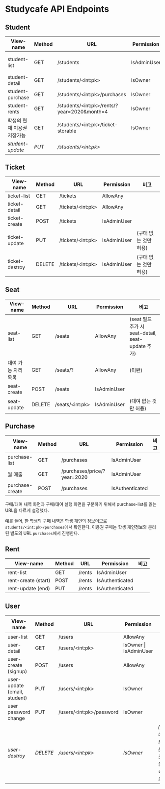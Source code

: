 # Studycafe API Endpoints

## Student

| View-name                   | Method | URL                                            | Permission  | 비고                     |
| --------------------------- | ------ | ---------------------------------------------- | ----------- | ------------------------ |
| student-list                | GET    | /students                                      | IsAdminUser | (create, destroy는 자동) |
| student-detail              | GET    | /students/&lt;int:pk>                          | IsOwner     |                          |
| student-purchase            | GET    | /students/&lt;int:pk>/purchases                | IsOwner     |                          |
| student-rents               | GET    | /students/&lt;int:pk>/rents/?year=2020&month=4 | IsOwner     |                          |
| 학생의 현재 이용권 저장가능 | GET    | /students/&lt;int:pk>/ticket-storable          | IsOwner     |                          |
| *student-update*            | *PUT*  | */students/&lt;int:pk>*                        |             |                          |



## Ticket

| View-name      | Method | URL                  | Permission  | 비고                  |
| -------------- | ------ | -------------------- | ----------- | --------------------- |
| ticket-list    | GET    | /tickets             | AllowAny    |                       |
| ticket-detail  | GET    | /tickets/&lt;int:pk> | AllowAny    |                       |
| ticket-create  | POST   | /tickets             | IsAdminUser |                       |
| ticket-update  | PUT    | /tickets/&lt;int:pk> | IsAdminUser | (구매 없는 것만 허용) |
| ticket-destroy | DELETE | /tickets/&lt;int:pk> | IsAdminUser | (구매 없는 것만 허용) |



## Seat

| View-name           | Method | URL                | Permission  | 비고                                              |
| ------------------- | ------ | ------------------ | ----------- | ------------------------------------------------- |
| seat-list           | GET    | /seats             | AllowAny    | (seat 필드 추가 시 seat-detail, seat-update 추가) |
| 대여 가능 자리 목록 | GET    | /seats/?           | AllowAny    | (미완)                                            |
| seat-create         | POST   | /seats             | IsAdminUser |                                                   |
| seat-update         | DELETE | /seats/&lt;int:pk> | IsAdminUser | (대여 없는 것만 허용)                             |



## Purchase

| View-name           | Method | URL                         | Permission      | 비고 |
| ------------------- | ------ | --------------------------- | --------------- | ---- |
| purchase-list       | GET    | /purchases                  | IsAdminUser     |      |
| 월 매출             | GET    | /purchases/price/?year=2020 | IsAdminUser     |      |
| purchase-create     | POST   | /purchases                  | IsAuthenticated |      |

구매/대여 내역 화면과 구매/대여 실행 화면을 구분하기 위해서 purchase-list를 읽는 URL을 다르게 설정했다.

예를 들어, 한 학생의 구매 내역은 학생 개인의 정보이므로 `students/<int:pk>/purchases`에서 확인한다.
이용권 구매는 학생 개인정보와 분리된 별도의 URL `purchases`에서 진행한다.



## Rent

| View-name           | Method | URL                         | Permission      | 비고 |
| ------------------- | ------ | --------------------------- | --------------- | ---- |
| rent-list           | GET    | /rents                      | IsAdminUser     |      |
| rent-create (start) | POST   | /rents                      | IsAuthenticated |      |
| rent-update (end)   | PUT    | /rents                      | IsAuthenticated |      |



## User

| View-name                    | Method   | URL                         | Permission             | 비고                     |
| ---------------------------- | -------- | --------------------------- | ---------------------- | ------------------------ |
| user-list                    | GET      | /users                      | AllowAny               |                          |
| user-detail                  | GET      | /users/&lt;int:pk>          | IsOwner \| IsAdminUser |                          |
| user-create (signup)         | POST     | /users                      | AllowAny               |                          |
| user-update (email, student) | PUT      | /users/&lt;int:pk>          | IsOwner                |                          |
| user password change         | PUT      | /users/&lt;int:pk>/password | IsOwner                |                          |
| *user-destroy*               | *DELETE* | */users/&lt;int:pk>*        | *IsOwner*              | *(구매 없는 것만 허용?)* |

